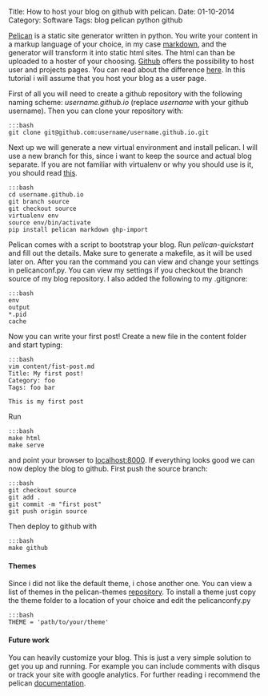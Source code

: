 ﻿Title: How to host your blog on github with pelican.
Date: 01-10-2014
Category: Software
Tags: blog pelican python github

[Pelican](https://getpelican.com) is a static site generator written in python. You write your content in a markup language of your choice, in my case [markdown](http://en.wikipedia.org/wiki/Markdown), and the generator will transform it into static html sites. The html can than be uploaded to a hoster of your choosing. [Github](https://github.com) offers the possibility to host user and projects pages. You can read about the difference [here](https://help.github.com/articles/user-organization-and-project-pages). In this tutorial i will assume that you host your blog as a user page.

First of all  you will need to create a github repository with the following naming scheme: *username.github.io* (replace *username* with your github username). Then you can clone your repository with:

    :::bash
    git clone git@github.com:username/username.github.io.git

Next up we will generate a new virtual environment and install pelican. I will use a new branch for this, since i want to keep the source and actual blog separate. If you are not familiar with virtualenv or why you should use is it, you should read [this](http://www.dabapps.com/blog/introduction-to-pip-and-virtualenv-python/).

    :::bash
    cd username.github.io
    git branch source
    git checkout source
    virtualenv env
    source env/bin/activate
    pip install pelican markdown ghp-import

Pelican comes with a script to bootstrap your blog. Run *pelican-quickstart* and fill out the details. Make sure to generate a makefile, as it will be used later on. After you ran the command you can view and change your settings in pelicanconf.py. You can view my settings if you checkout the branch source of my blog repository. I also added the following to my .gitignore:

    :::bash
    env
    output
    *.pid
    cache

Now you can write your first post! Create a new file in the content folder and start typing:

    :::bash
    vim content/fist-post.md
    Title: My first post!
    Category: foo
    Tags: foo bar

    This is my first post

Run 

    :::bash
    make html
    make serve

and point your browser to [localhost:8000](http://localhost:8000). If everything looks good we can now deploy the blog to github. First push the source branch:

    :::bash
    git checkout source
    git add .
    git commit -m "first post"
    git push origin source

Then deploy to github with

    :::bash
    make github

#### Themes
Since i did not like the default theme, i chose another one. You can view a list of themes in the pelican-themes [repository](https://github.com/getpelican/pelican-themes). To install a theme just copy the theme folder to a location of your choice and edit the pelicanconfy.py

    :::bash
    THEME = 'path/to/your/theme'

#### Future work
You can heavily customize your blog. This is just a very simple solution to get you up and running. For example you can include comments with disqus or track your site with google analytics. For further reading i recommend the pelican [documentation](http://docs.getpelican.com/en/3.4.0/).
